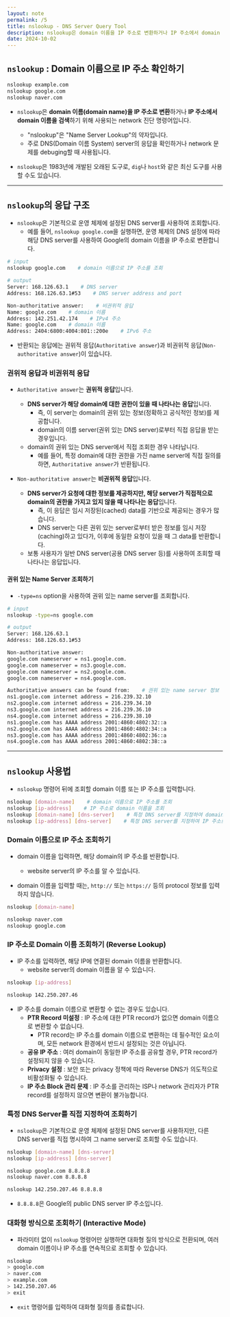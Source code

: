 ```yaml
---
layout: note
permalink: /5
title: nslookup - DNS Server Query Tool
description: nslookup은 domain 이름을 IP 주소로 변환하거나 IP 주소에서 domain 이름을 검색하는 network 진단 명령어입니다.
date: 2024-10-02
---
```



## `nslookup` : Domain 이름으로 IP 주소 확인하기

```bash
nslookup example.com
nslookup google.com
nslookup naver.com
```

- `nslookup`은 **domain 이름(domain name)을 IP 주소로 변환**하거나 **IP 주소에서 domain 이름을 검색**하기 위해 사용되는 network 진단 명령어입니다.
    - "nslookup"은 "Name Server Lookup"의 약자입니다.
    - 주로 DNS(Domain 이름 System) server의 응답을 확인하거나 network 문제를 debuging할 때 사용됩니다.

- `nslookup`은 1983년에 개발된 오래된 도구로, `dig`나 `host`와 같은 최신 도구를 사용할 수도 있습니다.


---


## `nslookup`의 응답 구조

- `nslookup`은 기본적으로 운영 체제에 설정된 DNS server를 사용하여 조회합니다.
    - 예를 들어, `nslookup google.com`을 실행하면, 운영 체제의 DNS 설정에 따라 해당 DNS server를 사용하여 Google의 domain 이름을 IP 주소로 변환합니다.

```bash
# input
nslookup google.com    # domain 이름으로 IP 주소를 조회

# output
Server:	168.126.63.1    # DNS server
Address: 168.126.63.1#53    # DNS server address and port

Non-authoritative answer:    # 비권위적 응답
Name: google.com    # domain 이름
Address: 142.251.42.174    # IPv4 주소
Name: google.com    # domain 이름
Address: 2404:6800:4004:801::200e    # IPv6 주소
```

- 반환되는 응답에는 권위적 응답(`Authoritative answer`)과 비권위적 응답(`Non-authoritative answer`)이 있습니다.


### 권위적 응답과 비권위적 응답

- `Authoritative answer`는 **권위적 응답**입니다.
    - **DNS server가 해당 domain에 대한 권한이 있을 때 나타나는 응답**입니다.
        - 즉, 이 server는 domain의 권위 있는 정보(정확하고 공식적인 정보)를 제공합니다.
        - domain의 이름 server(권위 있는 DNS server)로부터 직접 응답을 받는 경우입니다.
    - domain의 권위 있는 DNS server에서 직접 조회한 경우 나타납니다.
        - 예를 들어, 특정 domain에 대한 권한을 가진 name server에 직접 질의를 하면, `Authoritative answer`가 반환됩니다.

- `Non-authoritative answer`는 **비권위적 응답**입니다.
    - **DNS server가 요청에 대한 정보를 제공하지만, 해당 server가 직접적으로 domain의 권한을 가지고 있지 않을 때 나타나는 응답**입니다.
        - 즉, 이 응답은 임시 저장된(cached) data를 기반으로 제공되는 경우가 많습니다.
        - DNS server는 다른 권위 있는 server로부터 받은 정보를 임시 저장(caching)하고 있다가, 이후에 동일한 요청이 있을 때 그 data를 반환합니다.
    - 보통 사용자가 일반 DNS server(공용 DNS server 등)를 사용하여 조회할 때 나타나는 응답입니다.

#### 권위 있는 Name Server 조회하기

- `-type=ns` option을 사용하여 권위 있는 name server를 조회합니다.

```bash
# input
nslookup -type=ns google.com

# output
Server:	168.126.63.1
Address: 168.126.63.1#53

Non-authoritative answer:
google.com nameserver = ns1.google.com.
google.com nameserver = ns3.google.com.
google.com nameserver = ns2.google.com.
google.com nameserver = ns4.google.com.

Authoritative answers can be found from:    # 권위 있는 name server 정보
ns1.google.com internet address = 216.239.32.10
ns2.google.com internet address = 216.239.34.10
ns3.google.com internet address = 216.239.36.10
ns4.google.com internet address = 216.239.38.10
ns1.google.com has AAAA address 2001:4860:4802:32::a
ns2.google.com has AAAA address 2001:4860:4802:34::a
ns3.google.com has AAAA address 2001:4860:4802:36::a
ns4.google.com has AAAA address 2001:4860:4802:38::a
```


---


## `nslookup` 사용법

- `nslookup` 명령어 뒤에 조회할 domain 이름 또는 IP 주소를 입력합니다.

```bash
nslookup [domain-name]    # domain 이름으로 IP 주소를 조회
nslookup [ip-address]    # IP 주소로 domain 이름을 조회
nslookup [domain-name] [dns-server]    # 특정 DNS server를 지정하여 domain 이름으로 IP 주소를 조회
nslookup [ip-address] [dns-server]    # 특정 DNS server를 지정하여 IP 주소로 domain 이름을 조회
```


### Domain 이름으로 IP 주소 조회하기

- domain 이름을 입력하면, 해당 domain의 IP 주소를 반환합니다.
    - website server의 IP 주소를 알 수 있습니다.

- domain 이름을 입력할 때는, `http://` 또는 `https://` 등의 protocol 정보를 입력하지 않습니다.

```bash
nslookup [domain-name]

nslookup naver.com
nslookup google.com
```


### IP 주소로 Domain 이름 조회하기 (Reverse Lookup)

- IP 주소를 입력하면, 해당 IP에 연결된 domain 이름을 반환합니다.
    - website server의 domain 이름을 알 수 있습니다.

```bash
nslookup [ip-address]

nslookup 142.250.207.46
```

- IP 주소를 domain 이름으로 변환할 수 없는 경우도 있습니다.
    - **PTR Record 미설정** : IP 주소에 대한 PTR record가 없으면 domain 이름으로 변환할 수 없습니다.
        - PTR record는 IP 주소를 domain 이름으로 변환하는 데 필수적인 요소이며, 모든 network 환경에서 반드시 설정되는 것은 아닙니다.
    - **공유 IP 주소** : 여러 domain이 동일한 IP 주소를 공유할 경우, PTR record가 설정되지 않을 수 있습니다.
    - **Privacy 설정** : 보안 또는 privacy 정책에 따라 Reverse DNS가 의도적으로 비활성화될 수 있습니다.
    - **IP 주소 Block 관리 문제** : IP 주소를 관리하는 ISP나 network 관리자가 PTR record를 설정하지 않으면 변환이 불가능합니다.


### 특정 DNS Server를 직접 지정하여 조회하기

- `nslookup`은 기본적으로 운영 체제에 설정된 DNS server를 사용하지만, 다른 DNS server를 직접 명시하여 그 name server로 조회할 수도 있습니다.

```bash
nslookup [domain-name] [dns-server]
nslookup [ip-address] [dns-server]

nslookup google.com 8.8.8.8
nslookup naver.com 8.8.8.8

nslookup 142.250.207.46 8.8.8.8
```

- `8.8.8.8`은 Google의 public DNS server IP 주소입니다.


### 대화형 방식으로 조회하기 (Interactive Mode)

- 파라미터 없이 `nslookup` 명령어만 실행하면 대화형 질의 방식으로 전환되며, 여러 domain 이름이나 IP 주소를 연속적으로 조회할 수 있습니다.

```bash
nslookup
> google.com
> naver.com
> example.com
> 142.250.207.46
> exit
```

- `exit` 명령어를 입력하여 대화형 질의를 종료합니다.
